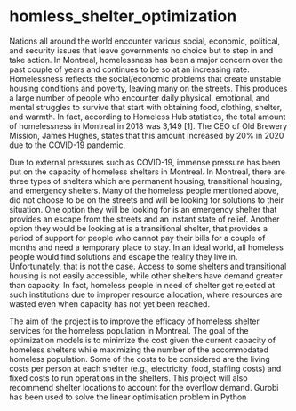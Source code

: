 # homless_shelter_optimization
Nations all around the world encounter various social, economic, political, and security
issues that leave governments no choice but to step in and take action. In Montreal, homelessness
has been a major concern over the past couple of years and continues to be so at
an increasing rate. Homelessness reflects the social/economic problems that create unstable
housing conditions and poverty, leaving many on the streets. This produces a large number
of people who encounter daily physical, emotional, and mental struggles to survive that
start with obtaining food, clothing, shelter, and warmth. In fact, according to Homeless Hub
statistics, the total amount of homelessness in Montreal in 2018 was 3,149 [1]. The CEO of
Old Brewery Mission, James Hughes, states that this amount increased by 20% in 2020 due
to the COVID-19 pandemic.

Due to external pressures such as COVID-19, immense pressure has been put on the
capacity of homeless shelters in Montreal. In Montreal, there are three types of shelters
which are permanent housing, transitional housing, and emergency shelters. Many of the
homeless people mentioned above, did not choose to be on the streets and will be looking
for solutions to their situation. One option they will be looking for is an emergency shelter
that provides an escape from the streets and an instant state of relief. Another option they
would be looking at is a transitional shelter, that provides a period of support for people
who cannot pay their bills for a couple of months and need a temporary place to stay. In
an ideal world, all homeless people would find solutions and escape the reality they live in.
Unfortunately, that is not the case. Access to some shelters and transitional housing is not
easily accessible, while other shelters have demand greater than capacity. In fact, homeless
people in need of shelter get rejected at such institutions due to improper resource allocation,
where resources are wasted even when capacity has not yet been reached.

The aim of the project is to improve the efficacy of homeless shelter services for the
homeless population in Montreal. The goal of the optimization models is to minimize the
cost given the current capacity of homeless shelters while maximizing the number of the
accommodated homeless population. Some of the costs to be considered are the living
costs per person at each shelter (e.g., electricity, food, staffing costs) and fixed costs to run
operations in the shelters. This project will also recommend shelter locations to account for
the overflow demand. Gurobi has been used to solve the linear optimisation problem in Python

